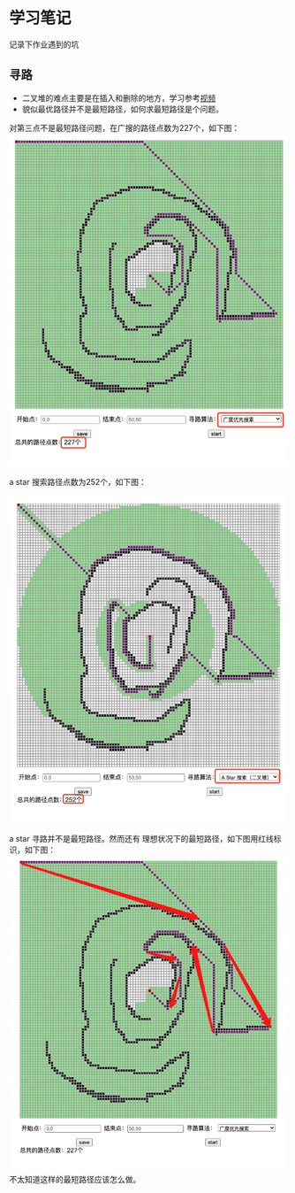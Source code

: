 # 学习笔记

记录下作业遇到的坑

## 寻路

- 二叉堆的难点主要是在插入和删除的地方，学习参考[视频](https://www.youtube.com/watch?v=t0Cq6tVNRBA&index=5&t=0s&list=PLLXdhg_r2hKA7DPDsunoDZ-Z769jWn4R8)
- 貌似最优路径并不是最短路径，如何求最短路径是个问题。

对第三点不是最短路径问题，在广搜的路径点数为227个，如下图： 
![广度优先搜索](./img/search1.png) 

a star 搜索路径点数为252个，如下图：  

![广度优先搜索](./img/search2.png)

a star 寻路并不是最短路径。然而还有
理想状况下的最短路径，如下图用红线标识，如下图：
![理想最短路径](./img/search3.png)  
不太知道这样的最短路径应该怎么做。